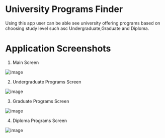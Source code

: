 # University Programs Finder
Using this app user can be able see university offering programs based on choosing study level such asc Undergraduate,Graduate and Diploma.

# Application Screenshots

1. Main Screen
   
![image](https://github.com/user-attachments/assets/1995bdbf-b113-420d-bc59-47bd6ef3bda7)

2. Undergraduate Programs Screen
   
![image](https://github.com/user-attachments/assets/a35d614a-ccb9-4643-8f19-d28eba8565c2)

3. Graduate Programs Screen
   
 ![image](https://github.com/user-attachments/assets/b82f089c-7f1c-4ea6-ac10-3bbe9f6915d5)

4. Diploma Programs Screen

![image](https://github.com/user-attachments/assets/8e9163a8-09a3-4d90-b63e-a87167a4e402)

